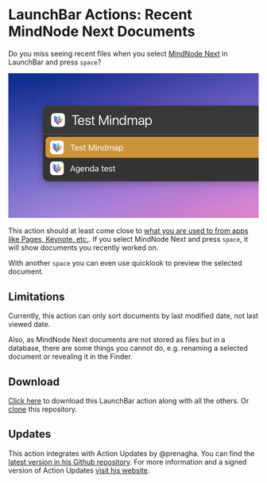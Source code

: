 # LaunchBar Actions: Recent MindNode Next Documents

Do you miss seeing recent files when you select [MindNode Next](https://mindnode.com/next) in LaunchBar and press `space`? 

<img src="01.jpg" width="958"/> 

This action should at least come close to [what you are used to from apps like Pages, Keynote, etc.](https://youtu.be/lLZgKIthbOk?t=82). If you select MindNode Next and press `space`, it will show documents you recently worked on. 

With another `space` you can even use quicklook to preview the selected document. 

## Limitations 

Currently, this action can only sort documents by last modified date, not last viewed date. 

Also, as MindNode Next documents are not stored as files but in a database, there are some things you cannot do, e.g. renaming a selected document or revealing it in the Finder.

## Download

[Click here](https://github.com/Ptujec/LaunchBar/archive/refs/heads/master.zip) to download this LaunchBar action along with all the others. Or [clone](https://docs.github.com/en/repositories/creating-and-managing-repositories/cloning-a-repository) this repository.

## Updates

This action integrates with Action Updates by @prenagha. You can find the [latest version in his Github repository](https://github.com/prenagha/launchbar). For more information and a signed version of Action Updates [visit his website](https://renaghan.com/launchbar/action-updates/).